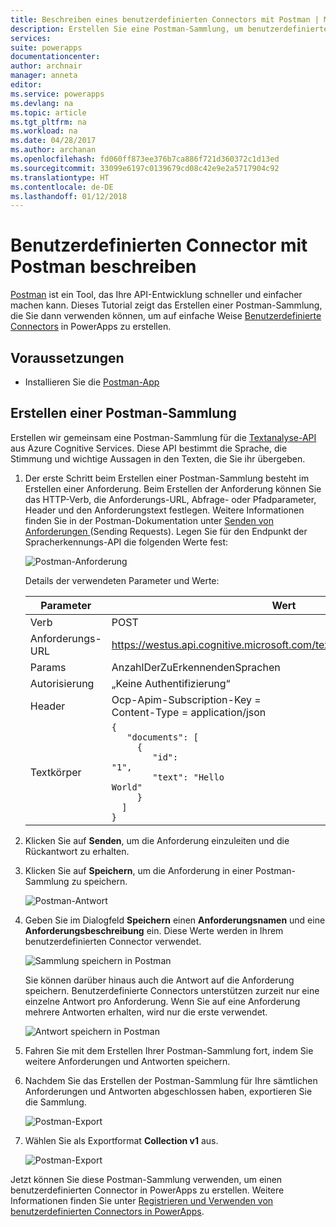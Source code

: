 ```yaml
---
title: Beschreiben eines benutzerdefinierten Connectors mit Postman | Microsoft-Dokumentation
description: Erstellen Sie eine Postman-Sammlung, um benutzerdefinierte Connectors zu registrieren
services: 
suite: powerapps
documentationcenter: 
author: archnair
manager: anneta
editor: 
ms.service: powerapps
ms.devlang: na
ms.topic: article
ms.tgt_pltfrm: na
ms.workload: na
ms.date: 04/28/2017
ms.author: archanan
ms.openlocfilehash: fd060ff873ee376b7ca886f721d360372c1d13ed
ms.sourcegitcommit: 33099e6197c0139679cd08c42e9e2a5717904c92
ms.translationtype: HT
ms.contentlocale: de-DE
ms.lasthandoff: 01/12/2018
---
```

# <a name="describe-a-custom-connector-with-postman"></a>Benutzerdefinierten Connector mit Postman beschreiben
[Postman](https://www.getpostman.com/) ist ein Tool, das Ihre API-Entwicklung schneller und einfacher machen kann. Dieses Tutorial zeigt das Erstellen einer Postman-Sammlung, die Sie dann verwenden können, um auf einfache Weise [Benutzerdefinierte Connectors](register-custom-api.md) in PowerApps zu erstellen.

## <a name="prerequisites"></a>Voraussetzungen
* Installieren Sie die [Postman-App](https://www.getpostman.com/apps)

## <a name="create-a-postman-collection"></a>Erstellen einer Postman-Sammlung
Erstellen wir gemeinsam eine Postman-Sammlung für die [Textanalyse-API](https://www.microsoft.com/cognitive-services/en-us/text-analytics-api) aus Azure Cognitive Services. Diese API bestimmt die Sprache, die Stimmung und wichtige Aussagen in den Texten, die Sie ihr übergeben.

1. Der erste Schritt beim Erstellen einer Postman-Sammlung besteht im Erstellen einer Anforderung. Beim Erstellen der Anforderung können Sie das HTTP-Verb, die Anforderungs-URL, Abfrage- oder Pfadparameter, Header und den Anforderungstext festlegen. Weitere Informationen finden Sie in der Postman-Dokumentation unter [Senden von Anforderungen ](https://www.getpostman.com/docs/requests) (Sending Requests). Legen Sie für den Endpunkt der Spracherkennungs-API die folgenden Werte fest:
   
    ![Postman-Anforderung](./media/postman-collection/request.png)
   
    Details der verwendeten Parameter und Werte:
   
   | Parameter | Wert |
   | --- | --- |
   | Verb |POST |
   | Anforderungs-URL |https://westus.api.cognitive.microsoft.com/text/analytics/v2.0/languages |
   | Params |AnzahlDerZuErkennendenSprachen |
   | Autorisierung |„Keine Authentifizierung“ |
   | Header |Ocp-Apim-Subscription-Key = <your subscription key> <br/>Content-Type = application/json |
   | Textkörper |<code>{<br/>&nbsp;&nbsp;&nbsp;"documents": [<br/>&nbsp;&nbsp;&nbsp;&nbsp;&nbsp;{<br/>&nbsp;&nbsp;&nbsp;&nbsp;&nbsp;&nbsp;&nbsp;&nbsp;"id": "1",<br/>&nbsp;&nbsp;&nbsp;&nbsp;&nbsp;&nbsp;&nbsp;&nbsp;"text": "Hello World"<br/>&nbsp;&nbsp;&nbsp;&nbsp;&nbsp;}<br/>&nbsp;&nbsp;]<br/>}<code> |
2. Klicken Sie auf **Senden**, um die Anforderung einzuleiten und die Rückantwort zu erhalten.
3. Klicken Sie auf **Speichern**, um die Anforderung in einer Postman-Sammlung zu speichern.
   
    ![Postman-Antwort](./media/postman-collection/request-response-save.png)
4. Geben Sie im Dialogfeld **Speichern** einen **Anforderungsnamen** und eine **Anforderungsbeschreibung** ein. Diese Werte werden in Ihrem benutzerdefinierten Connector verwendet.
   
    ![Sammlung speichern in Postman](./media/postman-collection/save-request-note.png)
   
    Sie können darüber hinaus auch die Antwort auf die Anforderung speichern. Benutzerdefinierte Connectors unterstützen zurzeit nur eine einzelne Antwort pro Anforderung. Wenn Sie auf eine Anforderung mehrere Antworten erhalten, wird nur die erste verwendet.
   
    ![Antwort speichern in Postman](./media/postman-collection/save-response.png)
5. Fahren Sie mit dem Erstellen Ihrer Postman-Sammlung fort, indem Sie weitere Anforderungen und Antworten speichern.
6. Nachdem Sie das Erstellen der Postman-Sammlung für Ihre sämtlichen Anforderungen und Antworten abgeschlossen haben, exportieren Sie die Sammlung.
   
    ![Postman-Export](./media/postman-collection/export.png)
7. Wählen Sie als Exportformat **Collection v1** aus.
   
    ![Postman-Export](./media/postman-collection/export2.png)

Jetzt können Sie diese Postman-Sammlung verwenden, um einen benutzerdefinierten Connector in PowerApps zu erstellen. Weitere Informationen finden Sie unter [Registrieren und Verwenden von benutzerdefinierten Connectors in PowerApps](register-custom-api.md). 

